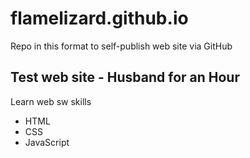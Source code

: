 # flamelizard.github.io
Repo in this format to self-publish web site via GitHub

## Test web site - Husband for an Hour
Learn web sw skills
- HTML
- CSS
- JavaScript

